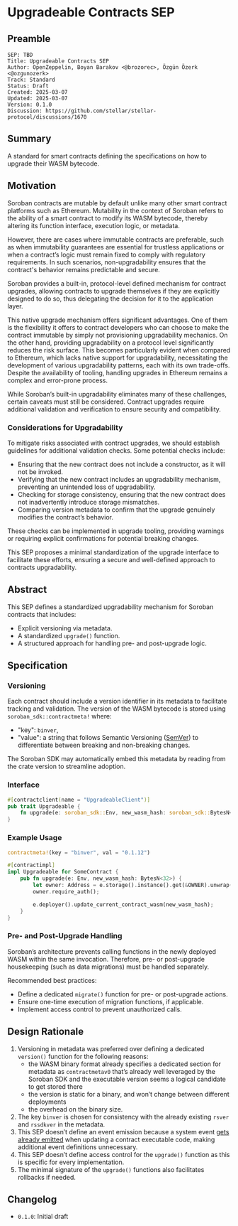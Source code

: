 # Upgradeable Contracts SEP
## Preamble
```
SEP: TBD
Title: Upgradeable Contracts SEP
Author: OpenZeppelin, Boyan Barakov <@brozorec>, Özgün Özerk <@ozgunozerk>
Track: Standard
Status: Draft
Created: 2025-03-07
Updated: 2025-03-07
Version: 0.1.0
Discussion: https://github.com/stellar/stellar-protocol/discussions/1670
```
## Summary

A standard for smart contracts defining the specifications on how to upgrade their WASM bytecode.

## Motivation

Soroban contracts are mutable by default unlike many other smart contract platforms such as Ethereum. Mutability in the context of Soroban refers to the ability of a smart contract to modify its WASM bytecode, thereby altering its function interface, execution logic, or metadata. 

However, there are cases where immutable contracts are preferable, such as when immutability guarantees are essential for trustless applications or when a contract’s logic must remain fixed to comply with regulatory requirements. In such scenarios, non-upgradability ensures that the contract's behavior remains predictable and secure.

Soroban provides a built-in, protocol-level defined mechanism for contract upgrades, allowing contracts to upgrade themselves if they are explicitly designed to do so, thus delegating the decision for it to the application layer.

This native upgrade mechanism offers significant advantages. One of them is the flexibility it offers to contract developers who can choose to make the contract immutable by simply not provisioning upgradability mechanics. On the other hand, providing upgradability on a protocol level significantly reduces the risk surface. This becomes particularly evident when compared to Ethereum, which lacks native support for upgradability, necessitating the development of various upgradability patterns, each with its own trade-offs. Despite the availability of tooling, handling upgrades in Ethereum remains a complex and error-prone process.

While Soroban’s built-in upgradability eliminates many of these challenges, certain caveats must still be considered. Contract upgrades require additional validation and verification to ensure security and compatibility.

### Considerations for Upgradability

To mitigate risks associated with contract upgrades, we should establish guidelines for additional validation checks. Some potential checks include:
- Ensuring that the new contract does not include a constructor, as it will not be invoked.
- Verifying that the new contract includes an upgradability mechanism, preventing an unintended loss of upgradability.
- Checking for storage consistency, ensuring that the new contract does not inadvertently introduce storage mismatches.
- Comparing version metadata to confirm that the upgrade genuinely modifies the contract’s behavior.

These checks can be implemented in upgrade tooling, providing warnings or requiring explicit confirmations for potential breaking changes.

This SEP proposes a minimal standardization of the upgrade interface to facilitate these efforts, ensuring a secure and well-defined approach to contracts upgradability.

## Abstract

This SEP defines a standardized upgradability mechanism for Soroban contracts that includes:
- Explicit versioning via metadata.
- A standardized `upgrade()` function.
- A structured approach for handling pre- and post-upgrade logic.

## Specification
### Versioning

Each contract should include a version identifier in its metadata to facilitate tracking and validation. The version of the WASM bytecode is stored using `soroban_sdk::contractmeta!` where:
- "key": `binver`,
- "value": a string that follows Semantic Versioning ([SemVer](https://semver.org/)) to differentiate between breaking and non-breaking changes.

The Soroban SDK may automatically embed this metadata by reading from the crate version to streamline adoption.

### Interface
```rust
#[contractclient(name = "UpgradeableClient")]
pub trait Upgradeable {
    fn upgrade(e: soroban_sdk::Env, new_wasm_hash: soroban_sdk::BytesN<32>);
}
```
### Example Usage

```rust
contractmeta!(key = "binver", val = "0.1.12")

#[contractimpl]
impl Upgradeable for SomeContract {
    pub fn upgrade(e: Env, new_wasm_hash: BytesN<32>) {
        let owner: Address = e.storage().instance().get(&OWNER).unwrap();
        owner.require_auth();

        e.deployer().update_current_contract_wasm(new_wasm_hash);
    }
}
```
### Pre- and Post-Upgrade Handling

Soroban’s architecture prevents calling functions in the newly deployed WASM within the same invocation. Therefore, pre- or post-upgrade housekeeping (such as data migrations) must be handled separately.

Recommended best practices:
- Define a dedicated `migrate()` function for pre- or post-upgrade actions.
- Ensure one-time execution of migration functions, if applicable.
- Implement access control to prevent unauthorized calls.

## Design Rationale
1. Versioning in metadata was preferred over defining a dedicated `version()` function for the following reasons:
    - the WASM binary format already specifies a dedicated section for metadata as `contractmetav0` that’s already well leveraged by the Soroban SDK and the executable version seems a logical candidate to get stored there
    - the version is static for a binary, and won’t change between different deployments
    - the overhead on the binary size.
 2. The key `binver` is chosen for consistency with the already existing `rsver` and `rssdkver` in the metadata.
 3. This SEP doesn’t define an event emission because a system event [gets already emitted](https://github.com/stellar/rs-soroban-env/blob/e3feadbc570b9fb88769dbea26e83a52f48cca2e/soroban-env-host/src/events/system_events.rs#L16) when updating a contract executable code, making additional event definitions unnecessary.
 4. This SEP doesn’t define access control for the `upgrade()` function as this is specific for every implementation.
 5. The minimal signature of the `upgrade()` functions also facilitates rollbacks if needed.

## Changelog

- `0.1.0`: Initial draft
